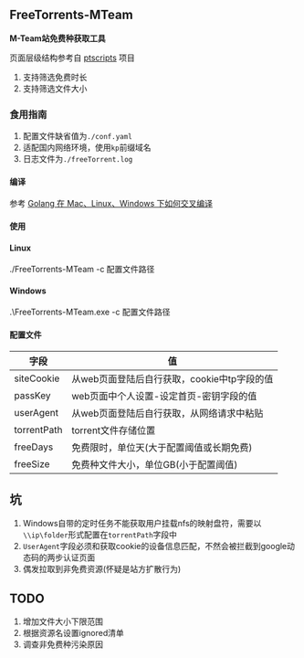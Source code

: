 ## FreeTorrents-MTeam
**M-Team站免费种获取工具**

页面层级结构参考自 [ptscripts](https://github.com/cshenxi/ptscripts) 项目

1. 支持筛选免费时长
2. 支持筛选文件大小

### 食用指南
1. 配置文件缺省值为`./conf.yaml`
2. 适配国内网络环境，使用`kp`前缀域名
3. 日志文件为`./freeTorrent.log`

#### 编译

参考 [Golang 在 Mac、Linux、Windows 下如何交叉编译
](https://blog.csdn.net/panshiqu/article/details/53788067)

#### 使用
#### Linux
./FreeTorrents-MTeam -c 配置文件路径

#### Windows
.\FreeTorrents-MTeam.exe -c 配置文件路径


#### 配置文件
|字段|值|
|---|---|
|siteCookie|从web页面登陆后自行获取，cookie中tp字段的值|
|passKey|web页面中个人设置-设定首页-密钥字段的值|
|userAgent|从web页面登陆后自行获取，从网络请求中粘贴|
|torrentPath|torrent文件存储位置|
|freeDays|免费限时，单位天(大于配置阈值或长期免费)|
|freeSize|免费种文件大小，单位GB(小于配置阈值)|

## 坑

1. Windows自带的定时任务不能获取用户挂载nfs的映射盘符，需要以`\\ip\folder`形式配置在`torrentPath`字段中
2. `UserAgent`字段必须和获取cookie的设备信息匹配，不然会被拦截到google动态码的两步认证页面
3. 偶发拉取到非免费资源(怀疑是站方扩散行为)

## TODO

1. 增加文件大小下限范围
2. 根据资源名设置ignored清单
3. 调查非免费种污染原因